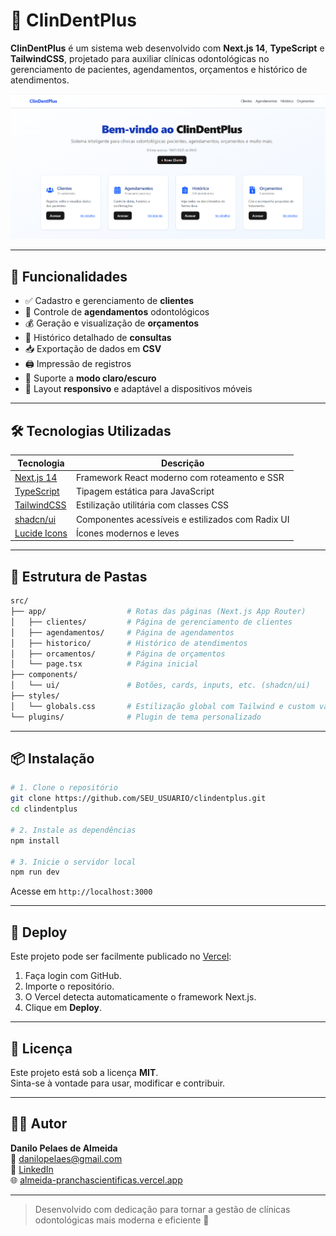 
# 🦷 ClinDentPlus

**ClinDentPlus** é um sistema web desenvolvido com **Next.js 14**, **TypeScript** e **TailwindCSS**, projetado para auxiliar clínicas odontológicas no gerenciamento de pacientes, agendamentos, orçamentos e histórico de atendimentos.

![alt text](image.png) 

---

## 🚀 Funcionalidades

- ✅ Cadastro e gerenciamento de **clientes**
- 📅 Controle de **agendamentos** odontológicos
- 💰 Geração e visualização de **orçamentos**
- 🧾 Histórico detalhado de **consultas**
- 📥 Exportação de dados em **CSV**
- 🖨️ Impressão de registros
- 🌙 Suporte a **modo claro/escuro**
- 📱 Layout **responsivo** e adaptável a dispositivos móveis

---

## 🛠️ Tecnologias Utilizadas

| Tecnologia       | Descrição                                 |
|------------------|-------------------------------------------|
| [Next.js 14](https://nextjs.org/)         | Framework React moderno com roteamento e SSR |
| [TypeScript](https://www.typescriptlang.org/)   | Tipagem estática para JavaScript              |
| [TailwindCSS](https://tailwindcss.com/)         | Estilização utilitária com classes CSS        |
| [shadcn/ui](https://ui.shadcn.dev/)             | Componentes acessíveis e estilizados com Radix UI |
| [Lucide Icons](https://lucide.dev/)             | Ícones modernos e leves                       |

---

## 🧩 Estrutura de Pastas

```bash
src/
├── app/                  # Rotas das páginas (Next.js App Router)
│   ├── clientes/         # Página de gerenciamento de clientes
│   ├── agendamentos/     # Página de agendamentos
│   ├── historico/        # Histórico de atendimentos
│   ├── orcamentos/       # Página de orçamentos
│   └── page.tsx          # Página inicial
├── components/
│   └── ui/               # Botões, cards, inputs, etc. (shadcn/ui)
├── styles/
│   └── globals.css       # Estilização global com Tailwind e custom vars
└── plugins/              # Plugin de tema personalizado
```

---

## 📦 Instalação

```bash
# 1. Clone o repositório
git clone https://github.com/SEU_USUARIO/clindentplus.git
cd clindentplus

# 2. Instale as dependências
npm install

# 3. Inicie o servidor local
npm run dev
```

Acesse em `http://localhost:3000`

---

## 🔄 Deploy

Este projeto pode ser facilmente publicado no [Vercel](https://vercel.com):

1. Faça login com GitHub.
2. Importe o repositório.
3. O Vercel detecta automaticamente o framework Next.js.
4. Clique em **Deploy**.

---

## 📄 Licença

Este projeto está sob a licença **MIT**.  
Sinta-se à vontade para usar, modificar e contribuir.

---

## 👨‍💻 Autor

**Danilo Pelaes de Almeida**  
📧 danilopelaes@gmail.com  
🔗 [LinkedIn](https://www.linkedin.com/in/danilo-almeida-00107b64/)  
🌐 [almeida-pranchascientificas.vercel.app](https://almeida-pranchascientificas.vercel.app)

---

> Desenvolvido com dedicação para tornar a gestão de clínicas odontológicas mais moderna e eficiente 🦷
